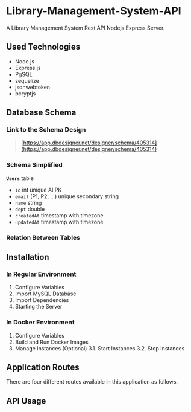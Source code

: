 # Library-Management-System-API
A Library Management System Rest API Nodejs Express Server.
## Used Technologies
* Node.js
* Express.js
* PgSQL
* sequelize
* jsonwebtoken
* bcryptjs
## Database Schema

### Link to the Schema Design
> [https://app.dbdesigner.net/designer/schema/405314](https://app.dbdesigner.net/designer/schema/405314)


### Schema Simplified

**`Users`** table
- `id` int unique AI PK
- `email` (P1, P2, ...) unique secondary string
- `name` string
- `dept` double
- `createdAt` timestamp with timezone
- `updatedAt` timestamp with timezone

### Relation Between Tables

## Installation

### In Regular Environment

1. Configure Variables
2. Import MySQL Database
3. Import Dependencies
4. Starting the Server

### In Docker Environment

1. Configure Variables
2. Build and Run Docker Images
3. Manage Instances (Optional)
    3.1. Start Instances
    3.2. Stop Instances

## Application Routes
There are four different routes available in this application as follows.

## API Usage

